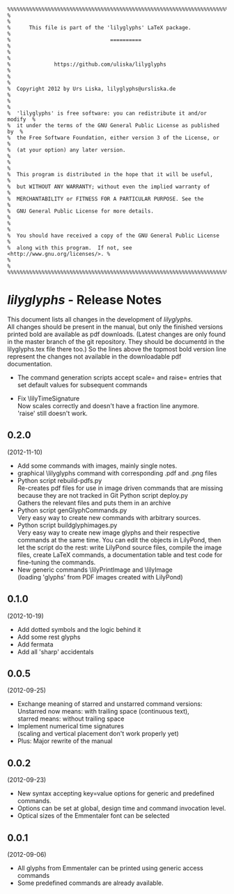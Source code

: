     %%%%%%%%%%%%%%%%%%%%%%%%%%%%%%%%%%%%%%%%%%%%%%%%%%%%%%%%%%%%%%%%%%%%%%%%%%  
    %                                                                        %  
    %      This file is part of the 'lilyglyphs' LaTeX package.              %  
    %                                ==========                              %  
    %                                                                        %  
    %              https://github.com/uliska/lilyglyphs                      %  
    %                                                                        %  
    %  Copyright 2012 by Urs Liska, lilyglyphs@ursliska.de                    %  
    %                                                                        %  
    %  'lilyglyphs' is free software: you can redistribute it and/or modify  %  
    %  it under the terms of the GNU General Public License as published by  %  
    %  the Free Software Foundation, either version 3 of the License, or     %  
    %  (at your option) any later version.                                   %  
    %                                                                        %  
    %  This program is distributed in the hope that it will be useful,       %  
    %  but WITHOUT ANY WARRANTY; without even the implied warranty of        %  
    %  MERCHANTABILITY or FITNESS FOR A PARTICULAR PURPOSE. See the          %  
    %  GNU General Public License for more details.                          %  
    %                                                                        %  
    %  You should have received a copy of the GNU General Public License     %  
    %  along with this program.  If not, see <http://www.gnu.org/licenses/>. %  
    %                                                                        %  
    %%%%%%%%%%%%%%%%%%%%%%%%%%%%%%%%%%%%%%%%%%%%%%%%%%%%%%%%%%%%%%%%%%%%%%%%%%  

*lilyglyphs* - Release Notes
============================
This document lists all changes in the development of *lilyglyphs*.  
All changes should be present in the manual, but only the finished versions printed bold are available as pdf downloads. (Latest changes are only found in the master branch of the git repository. They should be documentd in the lilyglyphs.tex file there too.)
So the lines above the topmost bold version line represent the changes not available in the downloadable pdf documentation.

- The command generation scripts accept scale= and raise= entries that set default values for subsequent commands

- Fix \lilyTimeSignature  
Now scales correctly and doesn't have a fraction line anymore.  
'raise' still doesn't work.

0.2.0
-----
(2012-11-10)

- Add some commands with images, mainly single notes.
- graphical \lilyglyphs command with corresponding .pdf and .png files
- Python script rebuild-pdfs.py  
Re-creates pdf files for use in image driven commands that are missing because they are not tracked in Git
Python script deploy.py  
Gathers the relevant files and puts them in an archive
- Python script genGlyphCommands.py  
Very easy way to create new commands with arbitrary sources.
- Python script buildglyphimages.py  
Very easy way to create new image glyphs and their respective commands
at the same time. You can edit the objects in LilyPond, then
let the script do the rest: write LilyPond source files, compile the image files,
create LaTeX commands, a documentation table and test code for fine-tuning the commands.
- New generic commands \lilyPrintImage and \lilyImage  
(loading 'glyphs' from PDF images created with LilyPond)

0.1.0
-----
(2012-10-19)

- Add dotted symbols and the logic behind it
- Add some rest glyphs
- Add fermata
- Add all 'sharp' accidentals

0.0.5
-----
(2012-09-25)

- Exchange meaning of starred and unstarred command versions:  
Unstarred now means: with trailing space (continuous text),  
starred means: without trailing space
- Implement numerical time signatures  
(scaling and vertical placement don't work properly yet)
- Plus: Major rewrite of the manual

0.0.2 
-----
(2012-09-23)

- New syntax accepting key=value options for generic and predefined commands.
- Options can be set at global, design time and command invocation level.
- Optical sizes of the Emmentaler font can be selected

0.0.1
-----
(2012-09-06)

- All glyphs from Emmentaler can be printed using generic access commands
- Some predefined commands are already available.
